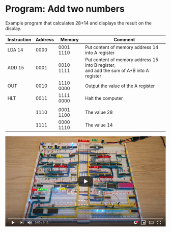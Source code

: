 # Program: Add two numbers

Example program that calculates 28+14 and displays the result on the display.

|Instruction|Address|Memory|Comment|
|------|----|---------|------------|
|LDA 14|0000|0001 1110|Put content of memory address 14 into A register|
|ADD 15|0001|0010 1111|Put content of memory address 15 into B register,<br> and add the sum of A+B into A register|
|OUT   |0010|1110 0000|Output the value of the A register|
|HLT   |0011|1111 0000|Halt the computer|
|      |    |         ||
|      |1110|0001 1100|The value 28|
|      |1111|0000 1110|The value 14|

[![YouTube video of computer](resources/yt-add-two-numbers-thumb.png)](http://www.youtube.com/watch?v=i1SjtPZZONY "Click to play")
